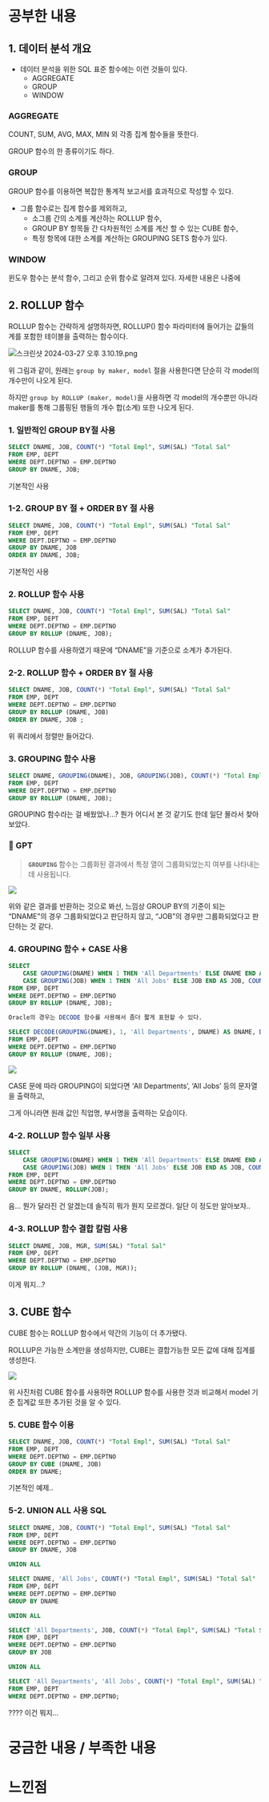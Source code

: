 # 공부한 내용

## 1. 데이터 분석 개요

- 데이터 분석을 위한 SQL 표준 함수에는 이런 것들이 있다.
  - AGGREGATE
  - GROUP
  - WINDOW

### AGGREGATE

COUNT, SUM, AVG, MAX, MIN 외 각종 집계 함수들을 뜻한다.

GROUP 함수의 한 종류이기도 하다.

### GROUP

GROUP 함수를 이용하면 복잡한 통계적 보고서를 효과적으로 작성할 수 있다.

- 그룹 함수로는 집계 함수를 제외하고,
  - 소그룹 간의 소계를 계산하는 ROLLUP 함수,
  - GROUP BY 항목들 간 다차원적인 소계를 계산 할 수 있는 CUBE 함수,
  - 특정 항목에 대한 소계를 계산하는 GROUPING SETS 함수가 있다.

### WINDOW

윈도우 함수는 분석 함수, 그리고 순위 함수로 알려져 있다. 자세한 내용은 나중에

## 2. ROLLUP 함수

ROLLUP 함수는 간략하게 설명하자면, ROLLUP() 함수 파라미터에 들어가는 값들의 계를 포함한  테이블을 출력하는 함수이다.

![스크린샷 2024-03-27 오후 3.10.19.png](https://prod-files-secure.s3.us-west-2.amazonaws.com/5486ac02-837a-4340-b853-a8cd7b03f65f/05107ae0-83e0-43f6-b018-6791bebf029d/%E1%84%89%E1%85%B3%E1%84%8F%E1%85%B3%E1%84%85%E1%85%B5%E1%86%AB%E1%84%89%E1%85%A3%E1%86%BA_2024-03-27_%E1%84%8B%E1%85%A9%E1%84%92%E1%85%AE_3.10.19.png)

위 그림과 같이, 원래는 `group by maker, model` 절을 사용한다면 단순히 각 model의 개수만이 나오게 된다.

하지만 `group by ROLLUP (maker, model)`을 사용하면 각 model의 개수뿐만 아니라 maker를 통해 그룹핑된 행들의 개수 합(소계) 또한 나오게 된다.

### 1. 일반적인 GROUP BY절 사용

```sql
SELECT DNAME, JOB, COUNT(*) "Total Empl", SUM(SAL) "Total Sal" 
FROM EMP, DEPT 
WHERE DEPT.DEPTNO = EMP.DEPTNO 
GROUP BY DNAME, JOB;
```

기본적인 사용

### 1-2. GROUP BY 절 + ORDER BY 절 사용

```sql
SELECT DNAME, JOB, COUNT(*) "Total Empl", SUM(SAL) "Total Sal" 
FROM EMP, DEPT 
WHERE DEPT.DEPTNO = EMP.DEPTNO 
GROUP BY DNAME, JOB 
ORDER BY DNAME, JOB;
```

기본적인 사용

### 2. ROLLUP 함수 사용

```sql
SELECT DNAME, JOB, COUNT(*) "Total Empl", SUM(SAL) "Total Sal" 
FROM EMP, DEPT 
WHERE DEPT.DEPTNO = EMP.DEPTNO 
GROUP BY ROLLUP (DNAME, JOB);
```

ROLLUP 함수를 사용하였기 때문에 “DNAME”을 기준으로 소계가 추가된다.

### 2-2. ROLLUP 함수 + ORDER BY 절 사용

```sql
SELECT DNAME, JOB, COUNT(*) "Total Empl", SUM(SAL) "Total Sal" 
FROM EMP, DEPT 
WHERE DEPT.DEPTNO = EMP.DEPTNO 
GROUP BY ROLLUP (DNAME, JOB) 
ORDER BY DNAME, JOB ;
```

위 쿼리에서 정렬만 들어갔다.

### 3. GROUPING 함수 사용

```sql
SELECT DNAME, GROUPING(DNAME), JOB, GROUPING(JOB), COUNT(*) "Total Empl", SUM(SAL) "Total Sal" 
FROM EMP, DEPT 
WHERE DEPT.DEPTNO = EMP.DEPTNO 
GROUP BY ROLLUP (DNAME, JOB);
```

GROUPING 함수라는 걸 배웠었나…? 뭔가 어디서 본 것 같기도 한데 일단 몰라서 찾아보았다.

### 🤖 GPT

> **`GROUPING`** 함수는 그룹화된 결과에서 특정 열이 그룹화되었는지 여부를 나타내는 데 사용됩니다.
>

![](https://prod-files-secure.s3.us-west-2.amazonaws.com/5486ac02-837a-4340-b853-a8cd7b03f65f/d924ffef-4a69-40c6-bf63-c61516cbce44/%E1%84%89%E1%85%B3%E1%84%8F%E1%85%B3%E1%84%85%E1%85%B5%E1%86%AB%E1%84%89%E1%85%A3%E1%86%BA_2024-03-27_%E1%84%8B%E1%85%A9%E1%84%92%E1%85%AE_3.50.57.png)

위와 같은 결과를 반환하는 것으로 봐선, 느낌상 GROUP BY의 기준이 되는 “DNAME”의 경우 그룹화되었다고 판단하지 않고, “JOB”의 경우만 그룹화되었다고 판단하는 것 같다.

### 4. GROUPING 함수 + CASE 사용

```sql
SELECT 
	CASE GROUPING(DNAME) WHEN 1 THEN 'All Departments' ELSE DNAME END AS DNAME, 
	CASE GROUPING(JOB) WHEN 1 THEN 'All Jobs' ELSE JOB END AS JOB, COUNT(*) "Total Empl", SUM(SAL) "Total Sal" 
FROM EMP, DEPT 
WHERE DEPT.DEPTNO = EMP.DEPTNO 
GROUP BY ROLLUP (DNAME, JOB); 

Oracle의 경우는 DECODE 함수를 사용해서 좀더 짧게 표현할 수 있다. 

SELECT DECODE(GROUPING(DNAME), 1, 'All Departments', DNAME) AS DNAME, DECODE(GROUPING(JOB), 1, 'All Jobs', JOB) AS JOB, COUNT(*) "Total Empl", SUM(SAL) "Total Sal" 
FROM EMP, DEPT 
WHERE DEPT.DEPTNO = EMP.DEPTNO 
GROUP BY ROLLUP (DNAME, JOB);
```

![](https://prod-files-secure.s3.us-west-2.amazonaws.com/5486ac02-837a-4340-b853-a8cd7b03f65f/1f25059f-5f37-4a7e-82a3-72c0322d1497/%E1%84%89%E1%85%B3%E1%84%8F%E1%85%B3%E1%84%85%E1%85%B5%E1%86%AB%E1%84%89%E1%85%A3%E1%86%BA_2024-03-27_%E1%84%8B%E1%85%A9%E1%84%92%E1%85%AE_4.19.56.png)

CASE 문에 따라 GROUPING이 되었다면 ‘All Departments’, ‘All Jobs’ 등의 문자열을 출력하고,

그게 아니라면 원래 값인 직업명, 부서명을 출력하는 모습이다.

### 4-2. ROLLUP 함수 일부 사용

```sql
SELECT 
	CASE GROUPING(DNAME) WHEN 1 THEN 'All Departments' ELSE DNAME END AS DNAME, 
	CASE GROUPING(JOB) WHEN 1 THEN 'All Jobs' ELSE JOB END AS JOB, COUNT(*) "Total Empl", SUM(SAL) "Total Sal" 
FROM EMP, DEPT 
WHERE DEPT.DEPTNO = EMP.DEPTNO 
GROUP BY DNAME, ROLLUP(JOB);
```

음… 뭔가 달라진 건 알겠는데 솔직히 뭐가 뭔지 모르겠다. 일단 이 정도만 알아보자..

### 4-3. ROLLUP 함수 결합 칼럼 사용

```sql
SELECT DNAME, JOB, MGR, SUM(SAL) "Total Sal" 
FROM EMP, DEPT 
WHERE DEPT.DEPTNO = EMP.DEPTNO 
GROUP BY ROLLUP (DNAME, (JOB, MGR));
```

이게 뭐지…?

## 3.  CUBE 함수

CUBE 함수는 ROLLUP 함수에서 약간의 기능이 더 추가됐다.

ROLLUP은 가능한 소계만을 생성하지만, CUBE는 결합가능한 모든 값에 대해 집계를 생성한다.

![](https://prod-files-secure.s3.us-west-2.amazonaws.com/5486ac02-837a-4340-b853-a8cd7b03f65f/0bc8a9a2-a4e5-4148-a040-d498d773ea88/%E1%84%89%E1%85%B3%E1%84%8F%E1%85%B3%E1%84%85%E1%85%B5%E1%86%AB%E1%84%89%E1%85%A3%E1%86%BA_2024-03-27_%E1%84%8B%E1%85%A9%E1%84%92%E1%85%AE_4.29.16.png)

위 사진처럼 CUBE 함수를 사용하면 ROLLUP 함수를 사용한 것과 비교해서 model 기준 집계값 또한 추가된 것을 알 수 있다.

### 5. CUBE 함수 이용

```sql
SELECT DNAME, JOB, COUNT(*) "Total Empl", SUM(SAL) "Total Sal" 
FROM EMP, DEPT 
WHERE DEPT.DEPTNO = EMP.DEPTNO 
GROUP BY CUBE (DNAME, JOB)
ORDER BY DNAME;
```

기본적인 예제..

### 5-2. UNION ALL 사용 SQL

```sql
SELECT DNAME, JOB, COUNT(*) "Total Empl", SUM(SAL) "Total Sal" 
FROM EMP, DEPT 
WHERE DEPT.DEPTNO = EMP.DEPTNO 
GROUP BY DNAME, JOB 

UNION ALL 

SELECT DNAME, 'All Jobs', COUNT(*) "Total Empl", SUM(SAL) "Total Sal" 
FROM EMP, DEPT 
WHERE DEPT.DEPTNO = EMP.DEPTNO 
GROUP BY DNAME 

UNION ALL 

SELECT 'All Departments', JOB, COUNT(*) "Total Empl", SUM(SAL) "Total Sal" 
FROM EMP, DEPT 
WHERE DEPT.DEPTNO = EMP.DEPTNO 
GROUP BY JOB 

UNION ALL 

SELECT 'All Departments', 'All Jobs', COUNT(*) "Total Empl", SUM(SAL) "Total Sal" 
FROM EMP, DEPT 
WHERE DEPT.DEPTNO = EMP.DEPTNO;
```

???? 이건 뭐지…

# 궁금한 내용 / 부족한 내용



# 느낀점
